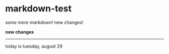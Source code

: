 # markdown-test

_some more markdown!_
new changes!

**new changes**
___
today is tuesday, august 29
